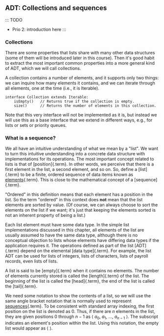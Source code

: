 
## ADT: Collections and sequences

::: TODO
- Prio 2: introduction here
:::

### Collections

There are some properties that lists share with many other data
structures (some of them will be introduced later in this course). Then
it's good habit to extract the most important common properties into a
more general kind of ADT, which we will call collections.

A collection contains a number of elements, and it supports only two
things: we can inquire how many elements it contains, and we can iterate
through all elements, one at the time (i.e., it is Iterable).

    interface Collection extends Iterable:
        isEmpty()   // Returns true if the collection is empty.
        size()      // Returns the number of elements in this collection.

Note that this very interface will not be implemented as it is, but
instead we will use this as a base interface that we extend in different
ways, e.g., for lists or sets or priority queues.


### What is a sequence?

We all have an intuitive understanding of what we mean by a "list". We
want to turn this intuitive understanding into a concrete data structure
with implementations for its operations. The most important concept
related to lists is that of [position]{.term}.
In other words, we perceive that there is a first element in the list, a
second element, and so on. So, define a [list]{.term} to be a finite, ordered sequence of data items known as
[elements](#element){.term}. This is close to
the mathematical concept of a [sequence]{.term}.

"Ordered" in this definition means that each element has a position in
the list. So the term "ordered" in this context does **not** mean that
the list elements are sorted by value. (Of course, we can always choose
to sort the elements on the list if we want; it's just that keeping the
elements sorted is not an inherent property of being a list.)

Each list element must have some data type. In the simple list
implementations discussed in this chapter, all elements of the list are
usually assumed to have the same data type, although there is no
conceptual objection to lists whose elements have differing data types
if the application requires it. The operations defined as part of the
list [ADT]{.term} depend on the elemental
[data type]{.term}. For example, the list ADT
can be used for lists of integers, lists of characters, lists of payroll
records, even lists of lists.

A list is said to be [empty]{.term} when it
contains no elements. The number of elements currently stored is called
the [length]{.term} of the list. The beginning
of the list is called the [head]{.term}, the end
of the list is called the [tail]{.term}.

We need some notation to show the contents of a list, so we will use the
same angle bracket notation that is normally used to represent
[sequences](#sequence){.term}. To be consistent
with standard array indexing, the first position on the list is denoted
as 0. Thus, if there are $n$ elements in the list, they are given
positions 0 through $n-1$ as
$\langle\ a_0,\ a_1,\ ...,\ a_{n-1}\ \rangle$. The subscript indicates
an element's position within the list. Using this notation, the empty
list would appear as $\langle\ \rangle$.
